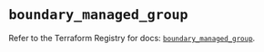 # `boundary_managed_group`

Refer to the Terraform Registry for docs: [`boundary_managed_group`](https://registry.terraform.io/providers/hashicorp/boundary/1.1.14/docs/resources/managed_group).
